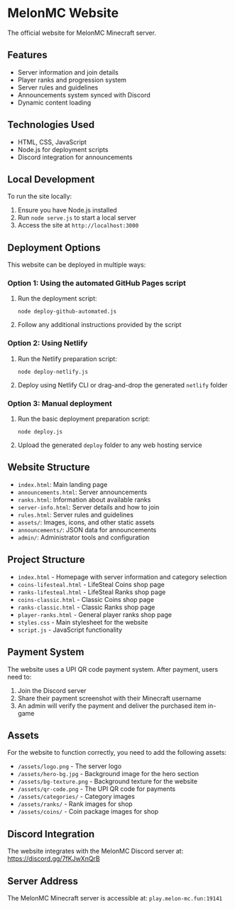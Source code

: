 # MelonMC Website

The official website for MelonMC Minecraft server.

## Features

- Server information and join details
- Player ranks and progression system
- Server rules and guidelines
- Announcements system synced with Discord
- Dynamic content loading

## Technologies Used

- HTML, CSS, JavaScript
- Node.js for deployment scripts
- Discord integration for announcements

## Local Development

To run the site locally:

1. Ensure you have Node.js installed
2. Run `node serve.js` to start a local server
3. Access the site at `http://localhost:3000`

## Deployment Options

This website can be deployed in multiple ways:

### Option 1: Using the automated GitHub Pages script

1. Run the deployment script:
   ```
   node deploy-github-automated.js
   ```
2. Follow any additional instructions provided by the script

### Option 2: Using Netlify

1. Run the Netlify preparation script:
   ```
   node deploy-netlify.js
   ```
2. Deploy using Netlify CLI or drag-and-drop the generated `netlify` folder

### Option 3: Manual deployment

1. Run the basic deployment preparation script:
   ```
   node deploy.js
   ```
2. Upload the generated `deploy` folder to any web hosting service

## Website Structure

- `index.html`: Main landing page
- `announcements.html`: Server announcements
- `ranks.html`: Information about available ranks
- `server-info.html`: Server details and how to join
- `rules.html`: Server rules and guidelines
- `assets/`: Images, icons, and other static assets
- `announcements/`: JSON data for announcements
- `admin/`: Administrator tools and configuration

## Project Structure

- `index.html` - Homepage with server information and category selection
- `coins-lifesteal.html` - LifeSteal Coins shop page
- `ranks-lifesteal.html` - LifeSteal Ranks shop page
- `coins-classic.html` - Classic Coins shop page
- `ranks-classic.html` - Classic Ranks shop page
- `player-ranks.html` - General player ranks shop page
- `styles.css` - Main stylesheet for the website
- `script.js` - JavaScript functionality

## Payment System

The website uses a UPI QR code payment system. After payment, users need to:

1. Join the Discord server
2. Share their payment screenshot with their Minecraft username
3. An admin will verify the payment and deliver the purchased item in-game

## Assets

For the website to function correctly, you need to add the following assets:

- `/assets/logo.png` - The server logo
- `/assets/hero-bg.jpg` - Background image for the hero section
- `/assets/bg-texture.png` - Background texture for the website
- `/assets/qr-code.png` - The UPI QR code for payments
- `/assets/categories/` - Category images
- `/assets/ranks/` - Rank images for shop
- `/assets/coins/` - Coin package images for shop

## Discord Integration

The website integrates with the MelonMC Discord server at: https://discord.gg/7fKJwXnQrB

## Server Address

The MelonMC Minecraft server is accessible at: `play.melon-mc.fun:19141` 